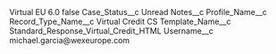 <?xml version="1.0" encoding="UTF-8"?>
<CustomMetadata xmlns="http://soap.sforce.com/2006/04/metadata" xmlns:xsi="http://www.w3.org/2001/XMLSchema-instance" xmlns:xsd="http://www.w3.org/2001/XMLSchema">
    <label>Virtual EU 6.0</label>
    <protected>false</protected>
    <values>
        <field>Case_Status__c</field>
        <value xsi:type="xsd:string">Unread</value>
    </values>
    <values>
        <field>Notes__c</field>
        <value xsi:nil="true"/>
    </values>
    <values>
        <field>Profile_Name__c</field>
        <value xsi:nil="true"/>
    </values>
    <values>
        <field>Record_Type_Name__c</field>
        <value xsi:type="xsd:string">Virtual Credit CS</value>
    </values>
    <values>
        <field>Template_Name__c</field>
        <value xsi:type="xsd:string">Standard_Response_Virtual_Credit_HTML</value>
    </values>
    <values>
        <field>Username__c</field>
        <value xsi:type="xsd:string">michael.garcia@wexeurope.com</value>
    </values>
</CustomMetadata>
